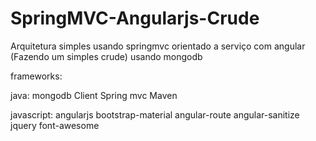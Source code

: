 # SpringMVC-Angularjs-Crude
Arquitetura simples usando springmvc orientado a serviço com angular (Fazendo um simples crude) usando mongodb




frameworks:

java:
mongodb Client
Spring mvc
Maven

javascript:
  angularjs
  bootstrap-material
  angular-route
  angular-sanitize
  jquery
  font-awesome
